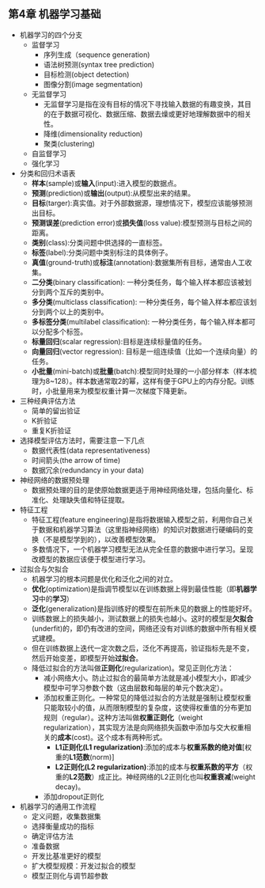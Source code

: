 ## 第4章 机器学习基础
- 机器学习的四个分支
	- 监督学习
		- 序列生成（sequence generation)
		- 语法树预测(syntax tree prediction)
		- 目标检测(object detection)
		- 图像分割(image segmentation)
	- 无监督学习
		- 无监督学习是指在没有目标的情况下寻找输入数据的有趣变换，其目的在于数据可视化、数据压缩、数据去燥或更好地理解数据中的相关性。
		- 降维(dimensionality reduction)
		- 聚类(clustering)
	- 自监督学习
	- 强化学习
- 分类和回归术语表
	- **样本**(sample)或**输入**(input):进入模型的数据点。
	- **预测**(prediction)或**输出**(output):从模型出来的结果。
	- **目标**(targer):真实值。对于外部数据源，理想情况下，模型应该能够预测出目标。
	- **预测误差**(prediction error)或**损失值**(loss value):模型预测与目标之间的距离。
	- **类别**(class):分类问题中供选择的一直标签。
	- **标签**(label):分类问题中类别标注的具体例子。
	- **真值**(ground-truth)或**标注**(annotation):数据集所有目标，通常由人工收集。
	- **二分类**(binary classification): 一种分类任务，每个输入样本都应该被划分到两个互斥的类别中。
	- **多分类**(multiclass classification): 一种分类任务，每个输入样本都应该划分到两个以上的类别中。
	- **多标签分类**(multilabel classification): 一种分类任务，每个输入样本都可以分配多个标签。
	- **标量回归**(scalar regression):目标是连续标量值的任务。
	- **向量回归**(vector regression): 目标是一组连续值（比如一个连续向量）的任务。
	- **小批量**(mini-batch)或**批量**(batch):模型同时处理的一小部分样本（样本梳理为8~128）。样本数通常取2的幂，这样有便于GPU上的内存分配。训练时，小批量用来为模型权重计算一次梯度下降更新。
- 三种经典评估方法
	- 简单的留出验证
	- K折验证
	- 重复K折验证
- 选择模型评估方法时，需要注意一下几点
	- 数据代表性(data representativeness)
	- 时间箭头(the arrow of time)
	- 数据冗余(redundancy in your data)
- 神经网络的数据预处理
	- 数据预处理的目的是使原始数据更适于用神经网络处理，包括向量化、标准化、处理缺失值和特征提取。
- 特征工程
	- 特征工程(feature engineering)是指将数据输入模型之前，利用你自己关于数据和机器学习算法（这里指神经网络）的知识对数据进行硬编码的变换（不是模型学到的），以改善模型效果。
	- 多数情况下，一个机器学习模型无法从完全任意的数据中进行学习。呈现改模型的数据应该便于模型进行学习。
- 过拟合与欠拟合
	- 机器学习的根本问题是优化和泛化之间的对立。
	- **优化**(optimization)是指调节模型以在训练数据上得到最佳性能（即**机器学习**中的**学习**）
	- **泛化**(generalization)是指训练好的模型在前所未见的数据上的性能好坏。
	- 训练数据上的损失越小，测试数据上的损失也越小。这时的模型是**欠拟合**(underfit)的，即仍有改进的空间，网络还没有对训练的数据中所有相关模式建模。
	- 但在训练数据上迭代一定次数之后，泛化不再提高，验证指标先是不变，然后开始变差，即模型开始**过拟合**。
	- 降低过拟合的方法叫做**正则化**(regularization)。常见正则化方法：
		- 减小网络大小。防止过拟合的最简单方法就是减小模型大小，即减少模型中可学习参数个数（这由层数和每层的单元个数决定）。
		- 添加权重正则化。一种常见的降低过拟合的方法就是强制让模型权重只能取较小的值，从而限制模型的复杂度，这使得权重值的分布更加规则（regular）。这种方法叫做**权重正则化**（weight regularization），其实现方法是向网络损失函数中添加与交大权重相关的**成本**(cost)。这个成本有两种形式。
			- **L1正则化(L1 regularization)**:添加的成本与**权重系数的绝对值**[权重的**L1范数**(norm)]
			- **L2正则化(L2 regularization)**:添加的成本与**权重系数的平方**（权重的**L2范数**）成正比。神经网络的L2正则化也叫**权重衰减**(weight decay)。
		- 添加dropout正则化
- 机器学习的通用工作流程
	- 定义问题，收集数据集
	- 选择衡量成功的指标
	- 确定评估方法
	- 准备数据
	- 开发比基准更好的模型
	- 扩大模型规模：开发过拟合的模型
	- 模型正则化与调节超参数